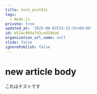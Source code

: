 ```yaml
---
title: test_post011
tags:
  - Node.js
private: true
updated_at: '2025-08-03T23:15:55+09:00'
id: e52ac066a7d1ce4386a6
organization_url_name: null
slide: false
ignorePublish: false
---
```

# new article body
これはテストです
